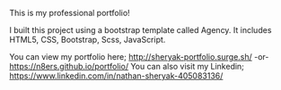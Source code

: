 This is my professional portfolio! 

I built this project using a bootstrap template called Agency. It includes HTML5, CSS, Bootstrap, Scss, JavaScript.

You can view my portfolio here; http://sheryak-portfolio.surge.sh/ -or- https://n8ers.github.io/portfolio/
You can also visit my Linkedin; https://www.linkedin.com/in/nathan-sheryak-405083136/
